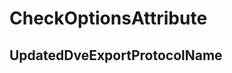 ﻿---  
uid: MajorChangeChecker_1_9_2  
---

# CheckOptionsAttribute

## UpdatedDveExportProtocolName
